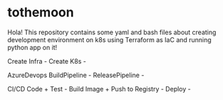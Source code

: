 # tothemoon
Hola! This repository contains some yaml and bash files about creating development environment on k8s using Terraform as IaC and running python app on it!


Create Infra -
Create K8s -

AzureDevops
BuildPipeline -
ReleasePipeline - 


CI/CD
Code +
Test -
Build Image +
Push to Registry -
Deploy -
